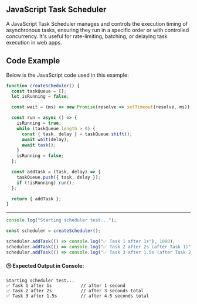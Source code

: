 ## JavaScript Task Scheduler
A JavaScript Task Scheduler manages and controls the execution timing of asynchronous tasks, ensuring they run in a specific order or with controlled concurrency. It's useful for rate-limiting, batching, or delaying task execution in web apps.

## Code Example

Below is the JavaScript code used in this example:


```js
function createScheduler() {
  const taskQueue = [];
  let isRunning = false;

  const wait = (ms) => new Promise(resolve => setTimeout(resolve, ms));

  const run = async () => {
    isRunning = true;
    while (taskQueue.length > 0) {
      const { task, delay } = taskQueue.shift();
      await wait(delay);
      await task();
    }
    isRunning = false;
  };

  const addTask = (task, delay) => {
    taskQueue.push({ task, delay });
    if (!isRunning) run();
  };

  return { addTask };
}
```

---

```js
console.log("Starting scheduler test...");

const scheduler = createScheduler();

scheduler.addTask(() => console.log("✅ Task 1 after 1s"), 1000);
scheduler.addTask(() => console.log("✅ Task 2 after 2s (after Task 1)"), 2000);
scheduler.addTask(() => console.log("✅ Task 3 after 1.5s (after Task 2)"), 1500);
```

#### 🕒 Expected Output in Console:

```
Starting scheduler test...
✅ Task 1 after 1s           // after 1 second
✅ Task 2 after 2s           // after 3 seconds total
✅ Task 3 after 1.5s         // after 4.5 seconds total
```
